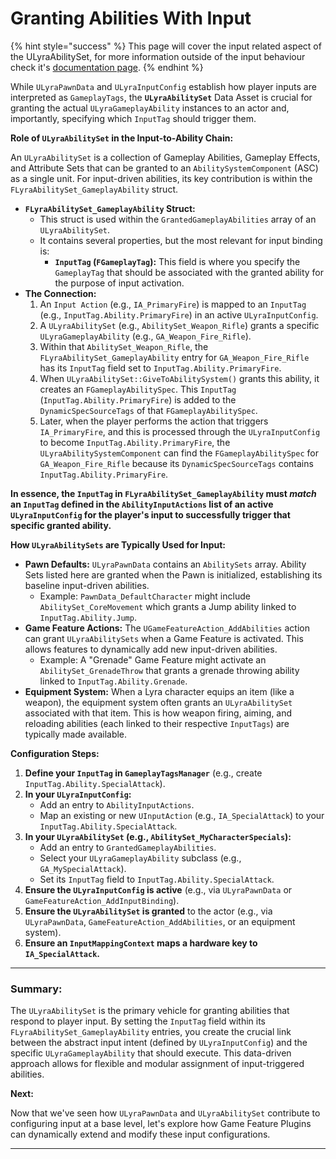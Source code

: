 # Granting Abilities With Input

{% hint style="success" %}
This page will cover the input related aspect of the ULyraAbilitySet, for more information outside of the input behaviour check it's [documentation page](../../gameframework-and-experience/experience-primary-assets/lyra-ability-sets.md).
{% endhint %}

While `ULyraPawnData` and `ULyraInputConfig` establish how player inputs are interpreted as `GameplayTags`, the **`ULyraAbilitySet`** Data Asset is crucial for granting the actual `ULyraGameplayAbility` instances to an actor and, importantly, specifying which `InputTag` should trigger them.

**Role of `ULyraAbilitySet` in the Input-to-Ability Chain:**

An `ULyraAbilitySet` is a collection of Gameplay Abilities, Gameplay Effects, and Attribute Sets that can be granted to an `AbilitySystemComponent` (ASC) as a single unit. For input-driven abilities, its key contribution is within the `FLyraAbilitySet_GameplayAbility` struct.

* **`FLyraAbilitySet_GameplayAbility` Struct:**
  * This struct is used within the `GrantedGameplayAbilities` array of an `ULyraAbilitySet`.
  * It contains several properties, but the most relevant for input binding is:
    * **`InputTag` (`FGameplayTag`):** This field is where you specify the `GameplayTag` that should be associated with the granted ability for the purpose of input activation.
* **The Connection:**
  1. An `Input Action` (e.g., `IA_PrimaryFire`) is mapped to an `InputTag` (e.g., `InputTag.Ability.PrimaryFire`) in an active `ULyraInputConfig`.
  2. A `ULyraAbilitySet` (e.g., `AbilitySet_Weapon_Rifle`) grants a specific `ULyraGameplayAbility` (e.g., `GA_Weapon_Fire_Rifle`).
  3. Within that `AbilitySet_Weapon_Rifle`, the `FLyraAbilitySet_GameplayAbility` entry for `GA_Weapon_Fire_Rifle` has its `InputTag` field set to `InputTag.Ability.PrimaryFire`.
  4. When `ULyraAbilitySet::GiveToAbilitySystem()` grants this ability, it creates an `FGameplayAbilitySpec`. This `InputTag` (`InputTag.Ability.PrimaryFire`) is added to the `DynamicSpecSourceTags` of that `FGameplayAbilitySpec`.
  5. Later, when the player performs the action that triggers `IA_PrimaryFire`, and this is processed through the `ULyraInputConfig` to become `InputTag.Ability.PrimaryFire`, the `ULyraAbilitySystemComponent` can find the `FGameplayAbilitySpec` for `GA_Weapon_Fire_Rifle` because its `DynamicSpecSourceTags` contains `InputTag.Ability.PrimaryFire`.

**In essence, the `InputTag` in `FLyraAbilitySet_GameplayAbility` must&#x20;**_**match**_**&#x20;an `InputTag` defined in the `AbilityInputActions` list of an active `ULyraInputConfig` for the player's input to successfully trigger that specific granted ability.**

**How `ULyraAbilitySets` are Typically Used for Input:**

* **Pawn Defaults:** `ULyraPawnData` contains an `AbilitySets` array. Ability Sets listed here are granted when the Pawn is initialized, establishing its baseline input-driven abilities.
  * Example: `PawnData_DefaultCharacter` might include `AbilitySet_CoreMovement` which grants a Jump ability linked to `InputTag.Ability.Jump`.
* **Game Feature Actions:** The `UGameFeatureAction_AddAbilities` action can grant `ULyraAbilitySets` when a Game Feature is activated. This allows features to dynamically add new input-driven abilities.
  * Example: A "Grenade" Game Feature might activate an `AbilitySet_GrenadeThrow` that grants a grenade throwing ability linked to `InputTag.Ability.Grenade`.
* **Equipment System:** When a Lyra character equips an item (like a weapon), the equipment system often grants an `ULyraAbilitySet` associated with that item. This is how weapon firing, aiming, and reloading abilities (each linked to their respective `InputTags`) are typically made available.

**Configuration Steps:**

1. **Define your `InputTag` in `GameplayTagsManager`** (e.g., create `InputTag.Ability.SpecialAttack`).
2. **In your `ULyraInputConfig`:**
   * Add an entry to `AbilityInputActions`.
   * Map an existing or new `UInputAction` (e.g., `IA_SpecialAttack`) to your `InputTag.Ability.SpecialAttack`.
3. **In your `ULyraAbilitySet` (e.g., `AbilitySet_MyCharacterSpecials`):**
   * Add an entry to `GrantedGameplayAbilities`.
   * Select your `ULyraGameplayAbility` subclass (e.g., `GA_MySpecialAttack`).
   * Set its `InputTag` field to `InputTag.Ability.SpecialAttack`.
4. **Ensure the `ULyraInputConfig` is active** (e.g., via `ULyraPawnData` or `GameFeatureAction_AddInputBinding`).
5. **Ensure the `ULyraAbilitySet` is granted** to the actor (e.g., via `ULyraPawnData`, `GameFeatureAction_AddAbilities`, or an equipment system).
6. **Ensure an `InputMappingContext` maps a hardware key to `IA_SpecialAttack`.**

***

### **Summary:**

The `ULyraAbilitySet` is the primary vehicle for granting abilities that respond to player input. By setting the `InputTag` field within its `FLyraAbilitySet_GameplayAbility` entries, you create the crucial link between the abstract input intent (defined by `ULyraInputConfig`) and the specific `ULyraGameplayAbility` that should execute. This data-driven approach allows for flexible and modular assignment of input-triggered abilities.

**Next:**

Now that we've seen how `ULyraPawnData` and `ULyraAbilitySet` contribute to configuring input at a base level, let's explore how Game Feature Plugins can dynamically extend and modify these input configurations.

***
